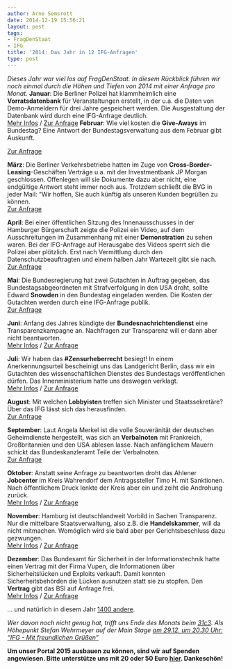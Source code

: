 ```yaml
---
author: Arne Semsrott
date: 2014-12-19 15:56:21
layout: post
tags:
- FragDenStaat
- IFG
title: '2014: Das Jahr in 12 IFG-Anfragen'
type: post
---
```


_Dieses Jahr war viel los auf FragDenStaat. In diesem Rückblick führen wir noch einmal durch die Höhen und Tiefen von 2014 mit einer Anfrage pro Monat._ **Januar**: Die Berliner Polizei hat klammheimlich eine **Vorratsdatenbank** für Veranstaltungen erstellt, in der u.a. die Daten von Demo-Anmeldern für drei Jahre gespeichert werden. Die Ausgestaltung der Datenbank wird durch eine IFG-Anfrage deutlich.  
[Mehr Infos](https://netzpolitik.org/2014/polizeiliche-vorratsspeicherung-von-versammlungen-in-berlin/) / [Zur Anfrage](https://fragdenstaat.de/anfrage/errichtungsanordnung-der-stadtweiten-veranstaltungsdatenbank/) **Februar**: Wie viel kosten die **Give-Aways** im Bundestag? Eine Antwort der Bundestagsverwaltung aus dem Februar gibt Auskunft.

[Zur Anfrage](https://fragdenstaat.de/anfrage/ausgaben-fur-werbegeschenke/#nachricht-15240)

**März**: Die Berliner Verkehrsbetriebe hatten im Zuge von **Cross-Border-Leasing**-Geschäften Verträge u.a. mit der Investmentbank JP Morgan geschlossen. Offenlegen will sie Dokumente dazu aber nicht, eine endgültige Antwort steht immer noch aus. Trotzdem schließt die BVG in jeder Mail: “Wir hoffen, Sie auch künftig als unseren Kunden begrüßen zu können.  
[Zur Anfrage](https://fragdenstaat.de/anfrage/vereinbarung-vom-14032014-zwischen-jp-morgan-clifford-chance-und-den-berliner-verkehrsbetrieben/)

**April**: Bei einer öffentlichen Sitzung des Innenausschusses in der Hamburger Bürgerschaft zeigte die Polizei ein Video, auf dem Ausschreitungen im Zusammenhang mit einer **Demonstration** zu sehen waren. Bei der IFG-Anfrage auf Herausgabe des Videos sperrt sich die Polizei aber plötzlich. Erst nach Vermittlung durch den Datenschutzbeauftragten und einem halben Jahr Wartezeit gibt sie nach.  
[Zur Anfrage](https://fragdenstaat.de/anfrage/videomaterial-sitzung-innenausschuss-61/)

**Mai**: Die Bundesregierung hat zwei Gutachten in Auftrag gegeben, das Bundestagsabgeordneten mit Strafverfolgung in den USA droht, sollte Edward **Snowden** in den Bundestag eingeladen werden. Die Kosten der Gutachten werden durch eine IFG-Anfrage publik.  
[Zur Anfrage](https://fragdenstaat.de/anfrage/kosten-fur-snowden-gutachten/)

**Juni**: Anfang des Jahres kündigte der **Bundesnachrichtendienst** eine Transparenzkampagne an. Nachfragen zur Transparenz will er dann aber nicht beantworten.  
[Mehr Infos](http://blog.fragdenstaat.de/post/101763758117/informationsfreiheit-der-bnd-will-nicht-mitmachen) / [Zur Anfrage](https://fragdenstaat.de/anfrage/kosten-der-neuen-schilder-bundesnachrichtendienst-in-rahmen-der-transparenz-offensive/)

**Juli**: Wir haben das **#Zensurheberrecht** besiegt! In einem Anerkennungsurteil bescheinigt uns das Landgericht Berlin, dass wir ein Gutachten des wissenschaftlichen Dienstes des Bundestags veröffentlichen dürfen. Das Innenministerium hatte uns deswegen verklagt.  
[Mehr Infos](https://fragdenstaat.de/zensurheberrecht) / [Zur Anfrage](https://fragdenstaat.de/anfrage/stellungnahme-zur-anderung-der-euwg/)

**August**: Mit welchen **Lobbyisten** treffen sich Minister und Staatssekretäre? Über das IFG lässt sich das herausfinden.  
[Zur Anfrage](https://fragdenstaat.de/anfrage/treffen-und-kontakte-mit-interessensgruppen/)

**September**: Laut Angela Merkel ist die volle Souveränität der deutschen Geheimdienste hergestellt, was sich an **Verbalnoten** mit Frankreich, Großbritannien und den USA ablesen lasse. Nach anfänglichem Mauern schickt das Bundeskanzleramt Teile der Verbalnoten.  
[Zur Anfrage](https://fragdenstaat.de/anfrage/einsicht-der-verbalnoten-die-die-vereinbarungen-aus-dem-g10-gesetz-beendet-haben/)

**Oktober**: Anstatt seine Anfrage zu beantworten droht das Ahlener **Jobcenter** im Kreis Wahrendorf dem Antragssteller Timo H. mit Sanktionen. Nach öffentlichem Druck lenkte der Kreis aber ein und zeiht die Androhung zurück.  
[Mehr Infos](http://blog.fragdenstaat.de/post/101266104677/sanktionsandrohung-wegen-ifg-anfrage) / [Zur Anfrage](https://fragdenstaat.de/anfrage/jobcenter-manahme-focus-job-in-ahlenbeckum-in-der-optionskommune-kreis-warendorf/#nachricht-21481)

**November**: Hamburg ist deutschlandweit Vorbild in Sachen Transparenz. Nur die mittelbare Staatsverwaltung, also z.B. die **Handelskammer**, will da nicht mitmachen. Womöglich wird sie bald aber per Gerichtsbeschluss dazu gezwungen.  
[Mehr Infos](http://blog.fragdenstaat.de/post/105001639437/rheinland-pfalz-macht-es-gut-die-handelskammer) / [Zur Anfrage](https://fragdenstaat.de/anfrage/gutachten-zur-analyse-der-gehalts-des-hauptgeschaftsfuhrers/)

**Dezember**: Das Bundesamt für Sicherheit in der Informationstechnik hatte einen Vertrag mit der Firma Vupen, die Informationen über Sicherheitslücken und Exploits verkauft. Damit konnten Sicherheitsbehörden die Lücken ausnutzen statt sie zu stopfen. Den **Vertrag** gibt das BSI auf Anfrage frei.  
[Mehr Infos](https://netzpolitik.org/2014/vupen-threat-protection-wir-veroeffentlichen-den-vertrag-mit-dem-das-bsi-sicherheitsluecken-und-exploits-kauft/) / [Zur Anfrage](https://fragdenstaat.de/anfrage/vertrag-mit-firma-vupen/)

… und natürlich in diesem Jahr [1400 andere](https://fragdenstaat.de/anfragen/).

_Wer davon noch nicht genug hat, trifft uns Ende des Monats beim [31c3](https://events.ccc.de/congress/2014/wiki/Main_Page). Als Höhepunkt Stefan Wehrmeyer auf der Main Stage [am 29.12. um 20.30 Uhr: “IFG - Mit freundlichen Grüßen”](https://events.ccc.de/congress/2014/Fahrplan/events/6366.html)_

**Um unser Portal 2015 ausbauen zu können, sind wir auf Spenden angewiesen. Bitte unterstütze uns mit 20 oder 50 Euro [hier](https://fragdenstaat.de/hilfe/spenden/). Dankeschön!**